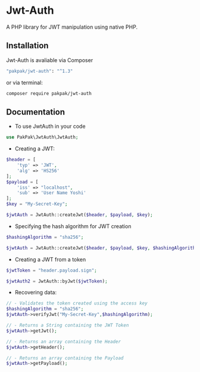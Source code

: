 # Jwt-Auth
A PHP library for JWT manipulation using native PHP.

## Installation

Jwt-Auth is avaliable via Composer

```bash
"pakpak/jwt-auth": "^1.3"
```

or via terminal:

```bash
composer require pakpak/jwt-auth
```

## Documentation

- To use JwtAuth in your code

```php
use PakPak\JwtAuth\JwtAuth;
```

- Creating a JWT:

```php
$header = [
    'typ' => 'JWT',
    'alg' => 'HS256'
];
$payload = [
    'iss' => "localhost",
    'sub' => 'User Name Yoshi'
];
$key = "My-Secret-Key";

$jwtAuth = JwtAuth::createJwt($header, $payload, $key);
```

- Specifying the hash algorithm for JWT creation

```php
$hashingAlgorithm = "sha256";

$jwtAuth = JwtAuth::createJwt($header, $payload, $key, $hashingAlgorithm);
```

- Creating a JWT from a token

```php
$jwtToken = "header.payload.sign";

$jwtAuth2 = JwtAuth::byJwt($jwtToken);
```

- Recovering data:
```php
// - Validates the token created using the access key
$hashingAlgorithm = "sha256";
$jwtAuth->verifyJwt("My-Secret-Key",$hashingAlgorithm);

// - Returns a String containing the JWT Token
$jwtAuth->getJwt();

// - Returns an array containing the Header
$jwtAuth->getHeader();

// - Returns an array containing the Payload
$jwtAuth->getPayload();
```
